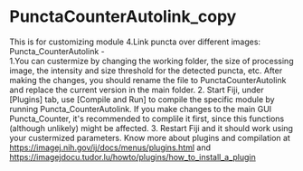 # PunctaCounterAutolink_copy

This is for customizing module 4.Link puncta over different images: Puncta_CounterAutolink                 -    
  1.You can custermize by changing the working folder, the size of processing image, the intensity and size threshold for the detected puncta, etc. After making the changes, you should rename the file to PunctaCounterAutolink and replace the current version in the main folder. 
  2. Start Fiji, under [Plugins] tab, use [Compile and Run] to compile the specific module by running Puncta_CounterAutolink. If you make changes to the main GUI Puncta_Counter, it's recommended to complile it first, since this functions (although unlikely) might be affected. 
  3. Restart Fiji and it should work using your custermized parameters. Know more about plugins and compilation at https://imagej.nih.gov/ij/docs/menus/plugins.html and https://imagejdocu.tudor.lu/howto/plugins/how_to_install_a_plugin
